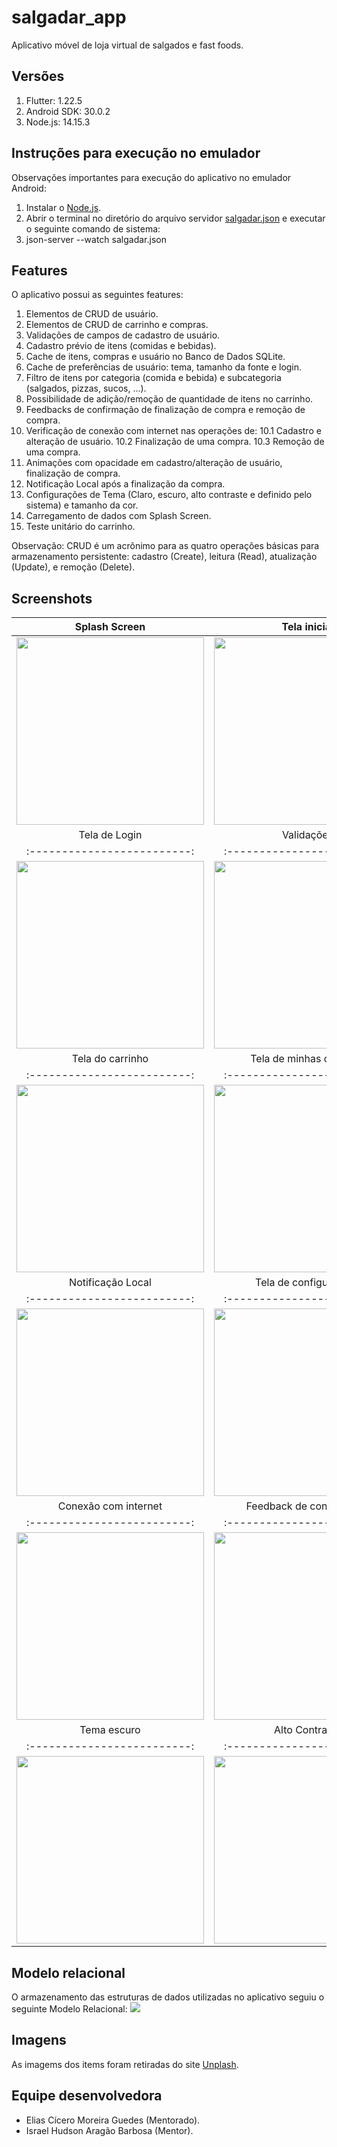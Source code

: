 # salgadar_app
Aplicativo móvel de loja virtual de salgados e fast foods.

## Versões
1. Flutter: 1.22.5
2. Android SDK: 30.0.2
3. Node.js: 14.15.3

## Instruções para execução no emulador
Observações importantes para execução do aplicativo no emulador Android:
1. Instalar o [Node.js](https://nodejs.org/en/download/).
2. Abrir o terminal no diretório do arquivo servidor [salgadar.json](salgadar_app\json_server) e executar o seguinte comando de sistema:
  1. json-server --watch salgadar.json

## Features
O aplicativo possui as seguintes features:

1. Elementos de CRUD de usuário.
2. Elementos de CRUD de carrinho e compras.
3. Validações de campos de cadastro de usuário.
4. Cadastro prévio de itens (comidas e bebidas).
5. Cache de itens, compras e usuário no Banco de Dados SQLite.
6. Cache de preferências de usuário: tema, tamanho da fonte e login.
7. Filtro de itens por categoria (comida e bebida) e subcategoria (salgados, pizzas, sucos, ...).
8. Possibilidade de adição/remoção de quantidade de itens no carrinho.
9. Feedbacks de confirmação de finalização de compra e remoção de compra.
10. Verificação de conexão com internet nas operações de:
  10.1 Cadastro e alteração de usuário.
  10.2 Finalização de uma compra.
  10.3 Remoção de uma compra.
11. Animações com opacidade em cadastro/alteração de usuário, finalização de compra.
12. Notificação Local após a finalização da compra.
13. Configurações de Tema (Claro, escuro, alto contraste e definido pelo sistema) e tamanho da cor.
14. Carregamento de dados com Splash Screen.
15. Teste unitário do carrinho.
  
Observação: CRUD é um acrônimo para as quatro operações básicas para armazenamento persistente: cadastro (Create), leitura (Read), atualização (Update), e remoção (Delete).

## Screenshots
Splash Screen              |  Tela inicial
:-------------------------:|:-------------------------:
<img src="images/Salgadar_SplashScreen.png" width="300">|<img src="images/Salgadar_HomePage.png" width="300">|
Tela de Login              |  Validações
:-------------------------:|:-------------------------:
<img src="images/Salgadar_LoginPage.png" width="300">|<img src="images/Salgadar_Validators.png" width="300">|
Tela do carrinho           |  Tela de minhas compras
:-------------------------:|:-------------------------:
<img src="images/Salgadar_CartPage.png" width="300">|<img src="images/Salgadar_MyPurchases.png" width="300">|
Notificação Local          |  Tela de configurações
:-------------------------:|:-------------------------:
<img src="images/Salgadar_LocalNotification.png" width="300">|<img src="images/Salgadar_Configuration.png" width="300">|
Conexão com internet       |  Feedback de confirmação
:-------------------------:|:-------------------------:
<img src="images/.png" width="300">|<img src="images/.png" width="300">|
Tema escuro                |  Alto Contraste
:-------------------------:|:-------------------------:
<img src="images/Salgadar_DarkTheme.png" width="300">|<img src="images/Salgadar_HighContrast.png" width="300">|

## Modelo relacional
O armazenamento das estruturas de dados utilizadas no aplicativo seguiu o seguinte Modelo Relacional:
<img src="images/salgadar_modeloRelacional.png">

## Imagens
As imagems dos items foram retiradas do site [Unplash](https://unsplash.com/).

## Equipe desenvolvedora
- Elias Cícero Moreira Guedes (Mentorado).
- Israel Hudson Aragão Barbosa (Mentor).